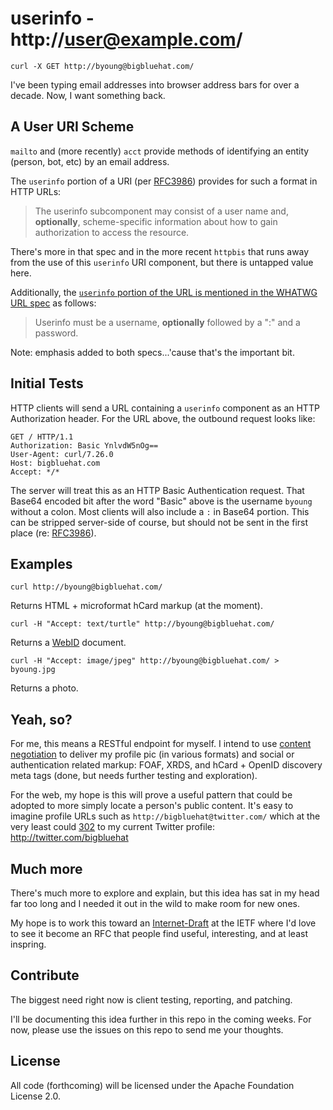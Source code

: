 userinfo - http://user@example.com/
===================================

    curl -X GET http://byoung@bigbluehat.com/

I've been typing email addresses into browser
address bars for over a decade. Now, I want
something back.

## A User URI Scheme

`mailto` and (more recently) `acct` provide
methods of identifying an entity (person, bot,
etc) by an email address.

The `userinfo` portion of a URI
(per [RFC3986](http://tools.ietf.org/html/rfc3986#section-3.2.1))
provides for such a format in HTTP URLs:

> The userinfo subcomponent may consist of a user name and, **optionally**,
  scheme-specific information about how to gain authorization to access
  the resource.

There's more in that spec and in the more recent
`httpbis` that runs away from the use of this
`userinfo` URI component, but there is untapped value here.

Additionally, the [`userinfo` portion of the URL is mentioned in the WHATWG URL spec](http://url.spec.whatwg.org/#concept-url-userinfo) as follows:

> Userinfo must be a username, **optionally** followed by a ":" and a password.

Note: emphasis added to both specs...'cause that's the important bit.

## Initial Tests

HTTP clients will send a URL containing a `userinfo`
component as an HTTP Authorization header. For the
URL above, the outbound request looks like:

    GET / HTTP/1.1
    Authorization: Basic YnlvdW5nOg==
    User-Agent: curl/7.26.0
    Host: bigbluehat.com
    Accept: */*

The server will treat this as an HTTP Basic
Authentication request. That Base64 encoded
bit after the word "Basic" above is the username
`byoung` without a colon. Most clients will also include
a `:` in Base64 portion. This can be stripped
server-side of course, but should not be sent in
the first place (re:
[RFC3986](http://tools.ietf.org/html/rfc3986#section-3.2.1)).

## Examples

```
curl http://byoung@bigbluehat.com/
```
Returns HTML + microformat hCard markup (at the moment).

```
curl -H "Accept: text/turtle" http://byoung@bigbluehat.com/
```
Returns a [WebID](http://www.w3.org/2005/Incubator/webid/spec/identity/) document.

```
curl -H "Accept: image/jpeg" http://byoung@bigbluehat.com/ > byoung.jpg
```
Returns a photo.

## Yeah, so?

For me, this means a RESTful endpoint for myself.
I intend to use
[content negotiation](http://en.wikipedia.org/wiki/Content_negotiation)
to deliver my profile pic (in various formats) and
social or authentication related markup: FOAF, XRDS,
and hCard + OpenID discovery meta tags (done, but
needs further testing and exploration).

For the web, my hope is this will prove a useful
pattern that could be adopted to more simply
locate a person's public content. It's easy to
imagine profile URLs such as `http://bigbluehat@twitter.com/`
which at the very least could [302](http://httpstatus.es/302) to my current
Twitter profile: http://twitter.com/bigbluehat

## Much more

There's much more to explore and explain, but
this idea has sat in my head far too long and
I needed it out in the wild to make room for
new ones.

My hope is to work this toward an
[Internet-Draft](http://www.ietf.org/id-info/)
at the IETF where I'd love to see it become an
RFC that people find useful, interesting, and
at least inspring.

## Contribute

The biggest need right now is client testing,
reporting, and patching.

I'll be documenting this idea further in this
repo in the coming weeks. For now, please use
the issues on this repo to send me your thoughts.

## License

All code (forthcoming) will be licensed under the
Apache Foundation License 2.0.
